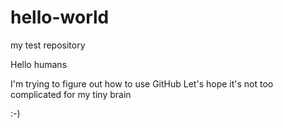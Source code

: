 # hello-world
my test repository

Hello humans

I'm trying to figure out how to use GitHub
Let's hope it's not too complicated for my tiny brain

:-)

